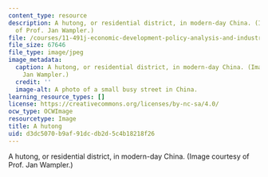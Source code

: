 ```yaml
---
content_type: resource
description: A hutong, or residential district, in modern-day China. (Image courtesy
  of Prof. Jan Wampler.)
file: /courses/11-491j-economic-development-policy-analysis-and-industrialization-fall-2004/d3dc5070b9af91dcdb2d5c4b18218f26_11-491jf04.jpg
file_size: 67646
file_type: image/jpeg
image_metadata:
  caption: A hutong, or residential district, in modern-day China. (Image by Prof.
    Jan Wampler.)
  credit: ''
  image-alt: A photo of a small busy street in China.
learning_resource_types: []
license: https://creativecommons.org/licenses/by-nc-sa/4.0/
ocw_type: OCWImage
resourcetype: Image
title: A hutong
uid: d3dc5070-b9af-91dc-db2d-5c4b18218f26
---
```

A hutong, or residential district, in modern-day China. (Image courtesy of Prof. Jan Wampler.)